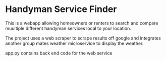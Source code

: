 # Handyman Service Finder

This is a webapp allowing homeowners or renters to search and compare muultiple different handyman services local to your location.

The project uses a web scraper to scrape results off google and integrates another group mates weather microservice to display the weather.

app.py contains back end code for the web service
